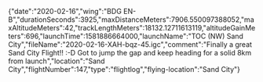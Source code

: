 {"date":"2020-02-16","wing":"BDG EN-B","durationSeconds":3925,"maxDistanceMeters":7906.550097388052,"maxAltitudeMeters":42,"trackLengthMeters":18132.12711613119,"altitudeGainMeters":696,"launchTime":1581886664000,"launchName":"TOC (NW) Sand City","fileName":"2020-02-16-XAH-bqz-45.igc","comment":"Finally a great Sand City Flight!! :-D  Got to jump the gap and keep heading for a solid 8km from launch","location":"Sand City","flightNumber":147,"type":"flightlog","flying-location":"Sand City"}
